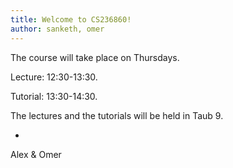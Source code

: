 ```yaml
---
title: Welcome to CS236860!
author: sanketh, omer
---
```


The course will take place on Thursdays.

Lecture: 12:30-13:30.

Tutorial: 13:30-14:30.

The lectures and the tutorials will be held in Taub 9.

-
Alex & Omer
